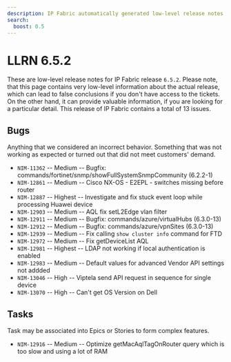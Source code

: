 ```yaml
---
description: IP Fabric automatically generated low-level release notes for version 6.5.2.
search:
  boost: 0.5
---
```


# LLRN 6.5.2

These are low-level release notes for IP Fabric release `6.5.2`. Please note, that this page contains very low-level information about the actual release, which can lead to false conclusions if you don't have access to the tickets. On the other hand, it can provide valuable information, if you are looking for a particular detail. This release of IP Fabric contains a total of 13 issues.

## Bugs

Anything that we considered an incorrect behavior. Something that was not working as expected or turned out that did not meet customers' demand.

- `NIM-11362` -- Medium -- Bugfix: commands/fortinet/snmp/showFullSystemSnmpCommunity (6.2.2-1)
- `NIM-12861` -- Medium -- Cisco NX-OS - E2EPL - switches missing before router
- `NIM-12887` -- Highest -- Investigate and fix stuck event loop while processing Huawei device
- `NIM-12903` -- Medium -- AQL fix setL2Edge vlan filter
- `NIM-12911` -- Medium -- Bugfix: commands/azure/virtualHubs (6.3.0-13)
- `NIM-12912` -- Medium -- Bugfix: commands/azure/vpnSites (6.3.0-13)
- `NIM-12939` -- Medium -- Fix calling `show cluster info` command for FTD
- `NIM-12972` -- Medium -- Fix getDeviceList AQL
- `NIM-12981` -- Highest -- LDAP not working if local authentication is enabled
- `NIM-12983` -- Medium -- Default values for advanced Vendor API settings not addded
- `NIM-13046` -- High -- Viptela send API request in sequence for single device
- `NIM-13070` -- High -- Can't get OS Version on Dell

## Tasks

Task may be associated into Epics or Stories to form complex features.

- `NIM-12916` -- Medium -- Optimize getMacAqlTagOnRouter query which is too slow and using a lot of RAM
